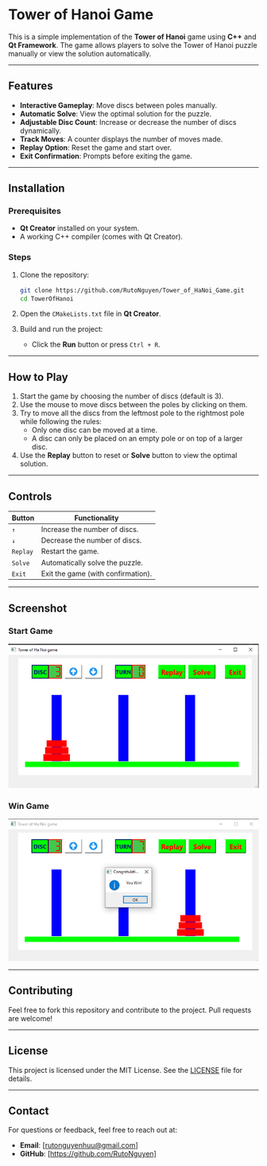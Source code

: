 
# Tower of Hanoi Game

This is a simple implementation of the **Tower of Hanoi** game using **C++** and **Qt Framework**. The game allows players to solve the Tower of Hanoi puzzle manually or view the solution automatically.

---

## Features

- **Interactive Gameplay**: Move discs between poles manually.
- **Automatic Solve**: View the optimal solution for the puzzle.
- **Adjustable Disc Count**: Increase or decrease the number of discs dynamically.
- **Track Moves**: A counter displays the number of moves made.
- **Replay Option**: Reset the game and start over.
- **Exit Confirmation**: Prompts before exiting the game.

---

## Installation

### Prerequisites

- **Qt Creator** installed on your system.
- A working C++ compiler (comes with Qt Creator).

### Steps

1. Clone the repository:
   ```bash
   git clone https://github.com/RutoNguyen/Tower_of_HaNoi_Game.git
   cd TowerOfHanoi
   ```

2. Open the `CMakeLists.txt` file in **Qt Creator**.

3. Build and run the project:
   - Click the **Run** button or press `Ctrl + R`.

---

## How to Play

1. Start the game by choosing the number of discs (default is 3).
2. Use the mouse to move discs between the poles by clicking on them.
3. Try to move all the discs from the leftmost pole to the rightmost pole while following the rules:
   - Only one disc can be moved at a time.
   - A disc can only be placed on an empty pole or on top of a larger disc.
4. Use the **Replay** button to reset or **Solve** button to view the optimal solution.

---

## Controls

| Button     | Functionality                     |
|------------|-----------------------------------|
| `↑`        | Increase the number of discs.     |
| `↓`        | Decrease the number of discs.     |
| `Replay`   | Restart the game.                 |
| `Solve`    | Automatically solve the puzzle.   |
| `Exit`     | Exit the game (with confirmation).|

---

## Screenshot

### Start Game

![Tower of Hanoi Game Screenshot Start Game](image/screen_Short/Screenshot_StartGame.png)

### Win Game

![Tower of Hanoi Game Screenshot Win Game](image/screen_Short/Screenshot_WinGame.png)

---

## Contributing

Feel free to fork this repository and contribute to the project. Pull requests are welcome!

---

## License

This project is licensed under the MIT License. See the [LICENSE](LICENSE) file for details.

---

## Contact

For questions or feedback, feel free to reach out at:
- **Email**: [rutonguyenhuu@gmail.com]
- **GitHub**: [https://github.com/RutoNguyen]
